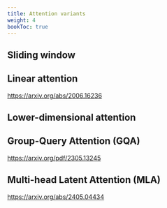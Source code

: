 ```yaml
---
title: Attention variants
weight: 4
bookToc: true
---
```


## Sliding window

## Linear attention

https://arxiv.org/abs/2006.16236

## Lower-dimensional attention

## Group-Query Attention (GQA)

https://arxiv.org/pdf/2305.13245

## Multi-head Latent Attention (MLA)

https://arxiv.org/abs/2405.04434


